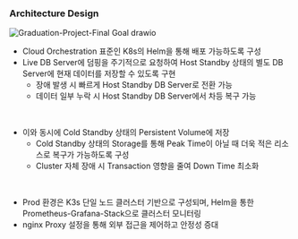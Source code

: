 ### Architecture Design
![Graduation-Project-Final Goal drawio](https://github.com/user-attachments/assets/eda24ed2-c68a-479f-a332-e0e58d7de7f7)

- Cloud Orchestration 표준인 K8s의 Helm을 통해 배포 가능하도록 구성  
- Live DB Server에 덤핑을 주기적으로 요청하여 Host Standby 상태의 별도 DB Server에 현재 데이터를 저장할 수 있도록 구현  
  - 장애 발생 시 빠르게 Host Standby DB Server로 전환 가능  
  - 데이터 일부 누락 시 Host Standby DB Server에서 차등 복구 가능
</br>

- 이와 동시에 Cold Standby 상태의 Persistent Volume에 저장 
  - Cold Standby 상태의 Storage를 통해 Peak Time이 아닐 때 더욱 적은 리소스로 복구가 가능하도록 구성  
  - Cluster 자체 장애 시 Transaction 영향을 줄여 Down Time 최소화
</br>

- Prod 환경은 K3s 단일 노드 클러스터 기반으로 구성되며, Helm을 통한 Prometheus-Grafana-Stack으로 클러스터 모니터링
- nginx Proxy 설정을 통해 외부 접근을 제어하고 안정성 증대
